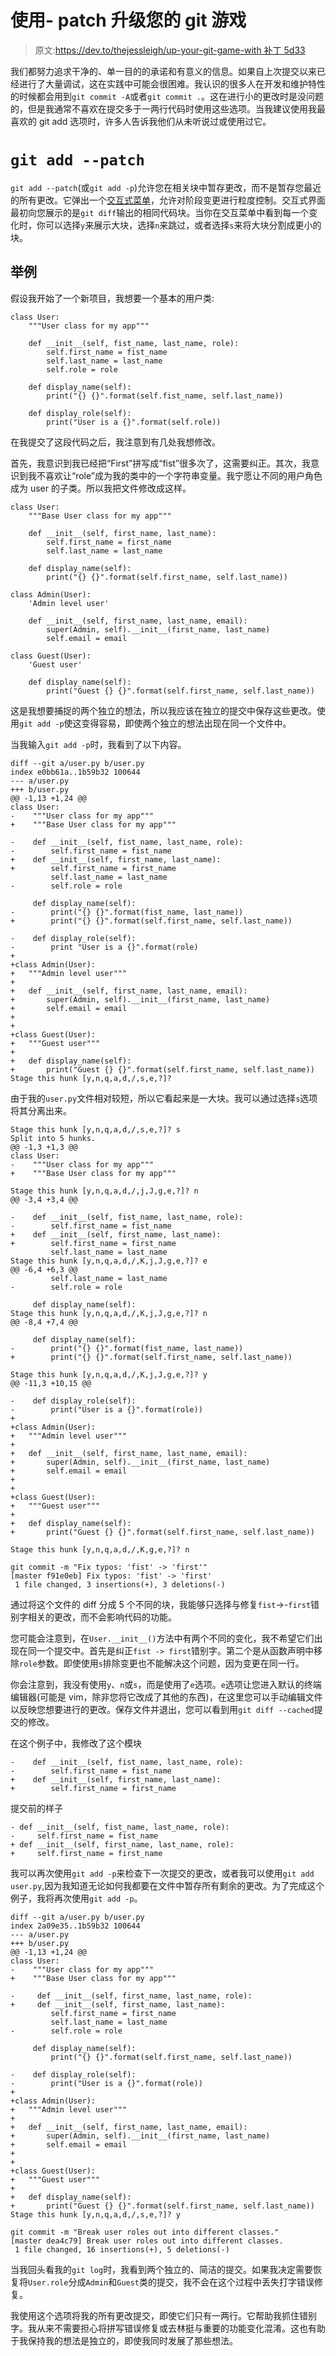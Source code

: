 # 使用- patch 升级您的 git 游戏

> 原文:[https://dev.to/thejessleigh/up-your-git-game-with 补丁 5d33](https://dev.to/thejessleigh/up-your-git-game-with---patch-5d33)

我们都努力追求干净的、单一目的的承诺和有意义的信息。如果自上次提交以来已经进行了大量调试，这在实践中可能会很困难。我认识的很多人在开发和维护特性的时候都会用到`git commit -A`或者`git commit .`。这在进行小的更改时是没问题的，但是我通常不喜欢在提交多于一两行代码时使用这些选项。当我建议使用我最喜欢的 git add 选项时，许多人告诉我他们从未听说过或使用过它。

# [](#-raw-git-add-patch-endraw-)`git add --patch`

`git add --patch`(或`git add -p`)允许您在相关块中暂存更改，而不是暂存您最近的所有更改。它弹出一个[交互式菜单](https://git-scm.com/docs/git-add#_interactive_mode)，允许对阶段变更进行粒度控制。交互式界面最初向您展示的是`git diff`输出的相同代码块。当你在交互菜单中看到每一个变化时，你可以选择`y`来展示大块，选择`n`来跳过，或者选择`s`来将大块分割成更小的块。

## [](#example)举例

假设我开始了一个新项目，我想要一个基本的用户类:

```
class User:
    """User class for my app"""

    def __init__(self, fist_name, last_name, role):
        self.first_name = fist_name
        self.last_name = last_name
        self.role = role

    def display_name(self):
        print("{} {}".format(self.fist_name, self.last_name))

    def display_role(self):
        print("User is a {}".format(self.role)) 
```

在我提交了这段代码之后，我注意到有几处我想修改。

首先，我意识到我已经把“First”拼写成“fist”很多次了，这需要纠正。其次，我意识到我不喜欢让“role”成为我的类中的一个字符串变量。我宁愿让不同的用户角色成为 user 的子类。所以我把文件修改成这样。

```
class User:
    """Base User class for my app"""

    def __init__(self, first_name, last_name):
        self.first_name = first_name
        self.last_name = last_name

    def display_name(self):
        print("{} {}".format(self.first_name, self.last_name))

class Admin(User):
    'Admin level user'

    def __init__(self, first_name, last_name, email):
        super(Admin, self).__init__(first_name, last_name)
        self.email = email

class Guest(User):
    'Guest user'

    def display_name(self):
        print("Guest {} {}".format(self.first_name, self.last_name)) 
```

这是我想要捕捉的两个独立的想法，所以我应该在独立的提交中保存这些更改。使用`git add -p`使这变得容易，即使两个独立的想法出现在同一个文件中。

当我输入`git add -p`时，我看到了以下内容。

```
diff --git a/user.py b/user.py
index e0bb61a..1b59b32 100644
--- a/user.py
+++ b/user.py
@@ -1,13 +1,24 @@
class User:
-    """User class for my app"""
+    """Base User class for my app"""

-    def __init__(self, fist_name, last_name, role):
-        self.first_name = fist_name
+    def __init__(self, first_name, last_name):
+        self.first_name = first_name
         self.last_name = last_name
-        self.role = role

     def display_name(self):
-        print("{} {}".format(fist_name, last_name))
+        print("{} {}".format(self.first_name, self.last_name))

-    def display_role(self):
-        print "User is a {}".format(role)
+
+class Admin(User):
+   """Admin level user"""
+
+   def __init__(self, first_name, last_name, email):
+       super(Admin, self).__init__(first_name, last_name)
+       self.email = email
+
+
+class Guest(User):
+   """Guest user"""
+
+   def display_name(self):
+       print("Guest {} {}".format(self.first_name, self.last_name))
Stage this hunk [y,n,q,a,d,/,s,e,?]? 
```

由于我的`user.py`文件相对较短，所以它看起来是一大块。我可以通过选择`s`选项将其分离出来。

```
Stage this hunk [y,n,q,a,d,/,s,e,?]? s
Split into 5 hunks.
@@ -1,3 +1,3 @@
class User:
-    """User class for my app"""
+    """Base User class for my app"""

Stage this hunk [y,n,q,a,d,/,j,J,g,e,?]? n
@@ -3,4 +3,4 @@

-    def __init__(self, fist_name, last_name, role):
-        self.first_name = fist_name
+    def __init__(self, first_name, last_name):
+        self.first_name = first_name
         self.last_name = last_name
Stage this hunk [y,n,q,a,d,/,K,j,J,g,e,?]? e
@@ -6,4 +6,3 @@
         self.last_name = last_name
-        self.role = role

     def display_name(self):
Stage this hunk [y,n,q,a,d,/,K,j,J,g,e,?]? n
@@ -8,4 +7,4 @@

     def display_name(self):
-        print("{} {}".format(fist_name, last_name))
+        print("{} {}".format(self.first_name, self.last_name))

Stage this hunk [y,n,q,a,d,/,K,j,J,g,e,?]? y
@@ -11,3 +10,15 @@

-    def display_role(self):
-        print("User is a {}".format(role))
+
+class Admin(User):
+   """Admin level user"""
+
+   def __init__(self, first_name, last_name, email):
+       super(Admin, self).__init__(first_name, last_name)
+       self.email = email
+
+
+class Guest(User):
+   """Guest user"""
+
+   def display_name(self):
+       print("Guest {} {}".format(self.first_name, self.last_name))

Stage this hunk [y,n,q,a,d,/,K,g,e,?]? n 
```

```
git commit -m "Fix typos: 'fist' -> 'first'"
[master f91e0eb] Fix typos: 'fist' -> 'first'
 1 file changed, 3 insertions(+), 3 deletions(-) 
```

通过将这个文件的 diff 分成 5 个不同的块，我能够只选择与修复`fist`->-`first`错别字相关的更改，而不会影响代码的功能。

您可能会注意到，在`User.__init__()`方法中有两个不同的变化，我不希望它们出现在同一个提交中。首先是纠正`fist -> first`错别字。第二个是从函数声明中移除`role`参数。即使使用`s`排除变更也不能解决这个问题，因为变更在同一行。

你会注意到，我没有使用`y`、`n`或`s`，而是使用了`e`选项。`e`选项让您进入默认的终端编辑器(可能是 vim，除非您将它改成了其他的东西)，在这里您可以手动编辑文件以反映您想要进行的更改。保存文件并退出，您可以看到用`git diff --cached`提交的修改。

在这个例子中，我修改了这个模块

```
-    def __init__(self, fist_name, last_name, role):
-        self.first_name = fist_name
+    def __init__(self, first_name, last_name):
+        self.first_name = first_name 
```

提交前的样子

```
- def __init__(self, fist_name, last_name, role):
-     self.first_name = fist_name
+ def __init__(self, first_name, last_name, role):
+     self.first_name = first_name 
```

我可以再次使用`git add -p`来检查下一次提交的更改，或者我可以使用`git add user.py`,因为我知道无论如何我都要在文件中暂存所有剩余的更改。为了完成这个例子，我将再次使用`git add -p`。

```
diff --git a/user.py b/user.py
index 2a09e35..1b59b32 100644
--- a/user.py
+++ b/user.py
@@ -1,13 +1,24 @@
class User:
-    """User class for my app"""
+    """Base User class for my app"""

-     def __init__(self, first_name, last_name, role):
+     def __init__(self, first_name, last_name):
         self.first_name = first_name
         self.last_name = last_name
-        self.role = role

     def display_name(self):
         print("{} {}".format(self.first_name, self.last_name))

-    def display_role(self):
-        print("User is a {}".format(role))
+
+class Admin(User):
+   """Admin level user"""
+
+   def __init__(self, first_name, last_name, email):
+       super(Admin, self).__init__(first_name, last_name)
+       self.email = email
+
+
+class Guest(User):
+   """Guest user"""
+
+   def display_name(self):
+       print("Guest {} {}".format(self.first_name, self.last_name))
Stage this hunk [y,n,q,a,d,/,s,e,?]? y 
```

```
git commit -m "Break user roles out into different classes."
[master dea4c79] Break user roles out into different classes.
 1 file changed, 16 insertions(+), 5 deletions(-) 
```

当我回头看我的`git log`时，我看到两个独立的、简洁的提交。如果我决定需要恢复将`User.role`分成`Admin`和`Guest`类的提交，我不会在这个过程中丢失打字错误修复。

我使用这个选项将我的所有更改提交，即使它们只有一两行。它帮助我抓住错别字。我从来不需要担心将拼写错误修复或去林挺与重要的功能变化混淆。这也有助于我保持我的想法是独立的，即使我同时发展了那些想法。